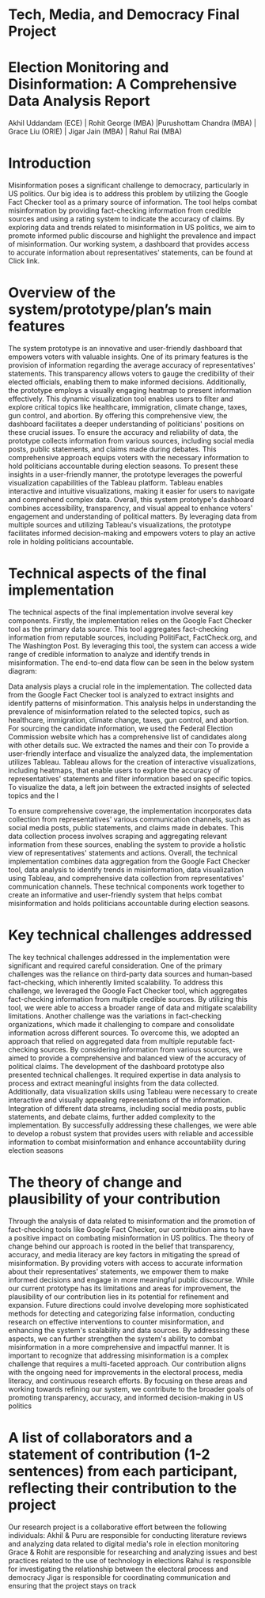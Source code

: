 # Tech, Media, and Democracy Final Project
# Election Monitoring and Disinformation: A Comprehensive Data Analysis Report

Akhil Uddandam (ECE) | Rohit George (MBA) |Purushottam Chandra (MBA) | Grace Liu (ORIE) | Jigar Jain (MBA) | Rahul Rai (MBA)


# Introduction
Misinformation poses a significant challenge to democracy, particularly in US politics. Our big idea is to address this problem by utilizing the Google Fact Checker tool as a primary source of information. The tool helps combat misinformation by providing fact-checking information from credible sources and  using a rating system to indicate the accuracy of claims. By exploring data and trends related to misinformation in US politics, we aim to promote informed public discourse and highlight the prevalence and impact of misinformation. Our working system, a dashboard that provides access to accurate information about representatives' statements, can be found at Click link.

# Overview of the system/prototype/plan’s main features
The system prototype is an innovative and user-friendly dashboard that empowers voters with valuable insights. One of its primary features is the provision of information regarding the average accuracy of representatives' statements. This transparency allows voters to gauge the credibility of their elected officials, enabling them to make informed decisions. 
Additionally, the prototype employs a visually engaging heatmap to present information effectively. This dynamic visualization tool enables users to filter and explore critical topics like healthcare, immigration, climate change, taxes, gun control, and abortion. By offering this comprehensive view, the dashboard facilitates a deeper understanding of politicians' positions on these crucial issues. 
To ensure the accuracy and reliability of data, the prototype collects information from various sources, including social media posts, public statements, and claims made during debates. This comprehensive approach equips voters with the necessary information to hold politicians accountable during election seasons. 
To present these insights in a user-friendly manner, the prototype leverages the powerful visualization capabilities of the Tableau platform. Tableau enables interactive and intuitive visualizations, making it easier for users to navigate and comprehend complex data. 
Overall, this system prototype's dashboard combines accessibility, transparency, and visual appeal to enhance voters' engagement and understanding of political matters. By leveraging data from multiple sources and utilizing Tableau's visualizations, the prototype facilitates informed decision-making and empowers voters to play an active role in holding politicians accountable.

# Technical aspects of the final implementation
The technical aspects of the final implementation involve several key components. Firstly, the implementation relies on the Google Fact Checker tool as the primary data source. This tool aggregates fact-checking information from reputable sources, including PolitiFact, FactCheck.org, and The Washington Post. By leveraging this tool, the system can access a wide range of credible information to analyze and identify trends in misinformation. The end-to-end data flow can be seen in the below system diagram:

Data analysis plays a crucial role in the implementation. The collected data from the Google Fact Checker tool is analyzed to extract insights and identify patterns of misinformation. This analysis helps in understanding the prevalence of misinformation related to the selected topics, such as healthcare, immigration, climate change, taxes, gun control, and abortion. 
For sourcing the candidate information, we used the Federal Election Commission website which has a comprehensive list of candidates along with other details suc. We extracted the names and their con
To provide a user-friendly interface and visualize the analyzed data, the implementation utilizes Tableau. Tableau allows for the creation of interactive visualizations, including heatmaps, that enable users to explore the accuracy of representatives' statements and filter information based on specific topics. 
To visualize the data, a left join between the extracted insights of selected topics and the l

To ensure comprehensive coverage, the implementation incorporates data collection from representatives' various communication channels, such as social media posts, public statements, and claims made in debates. This data collection process involves scraping and aggregating relevant information from these sources, enabling the system to provide a holistic view of representatives' statements and actions. 
Overall, the technical implementation combines data aggregation from the Google Fact Checker tool, data analysis to identify trends in misinformation, data visualization using Tableau, and comprehensive data collection from representatives' communication channels. These technical components work together to create an informative and user-friendly system that helps combat misinformation and holds politicians accountable during election seasons.

# Key technical challenges addressed
The key technical challenges addressed in the implementation were significant and required careful consideration. One of the primary challenges was the reliance on third-party data sources and human-based fact-checking, which inherently limited scalability. To address this challenge, we leveraged the Google Fact Checker tool, which aggregates fact-checking information from multiple credible sources. By utilizing this tool, we were able to access a broader range of data and mitigate scalability limitations. 
Another challenge was the variations in fact-checking organizations, which made it challenging to compare and consolidate information across different sources. To overcome this, we adopted an approach that relied on aggregated data from multiple reputable fact-checking sources. By considering information from various sources, we aimed to provide a comprehensive and balanced view of the accuracy of political claims. 
The development of the dashboard prototype also presented technical challenges. It required expertise in data analysis to process and extract meaningful insights from the data collected. Additionally, data visualization skills using Tableau were necessary to create interactive and visually appealing representations of the information. Integration of different data streams, including social media posts, public statements, and debate claims, further added complexity to the implementation. 
By successfully addressing these challenges, we were able to develop a robust system that provides users with reliable and accessible information to combat misinformation and enhance accountability during election seasons

# The theory of change and plausibility of your contribution
Through the analysis of data related to misinformation and the promotion of fact-checking tools like Google Fact Checker, our contribution aims to have a positive impact on combating misinformation in US politics. The theory of change behind our approach is rooted in the belief that transparency, accuracy, and media literacy are key factors in mitigating the spread of misinformation. By providing voters with access to accurate information about their representatives' statements, we empower them to make informed decisions and engage in more meaningful public discourse. 
While our current prototype has its limitations and areas for improvement, the plausibility of our contribution lies in its potential for refinement and expansion. Future directions could involve developing more sophisticated methods for detecting and categorizing false information, conducting research on effective interventions to counter misinformation, and enhancing the system's scalability and data sources. By addressing these aspects, we can further strengthen the system's ability to combat misinformation in a more comprehensive and impactful manner. 
It is important to recognize that addressing misinformation is a complex challenge that requires a multi-faceted approach. Our contribution aligns with the ongoing need for improvements in the electoral process, media literacy, and continuous research efforts. By focusing on these areas and working towards refining our system, we contribute to the broader goals of promoting transparency, accuracy, and informed decision-making in US politics

# A list of collaborators and a statement of contribution (1-2 sentences) from each participant, reflecting their contribution to the project
Our research project is a collaborative effort between the following individuals:
Akhil & Puru are responsible for conducting literature reviews and analyzing data related to digital media's role in election monitoring
Grace & Rohit are responsible for researching and analyzing issues and best practices related to the use of technology in elections
Rahul is responsible for investigating the relationship between the electoral process and democracy
Jigar is responsible for coordinating communication and ensuring that the project stays on track

